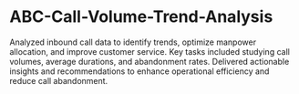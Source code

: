 # ABC-Call-Volume-Trend-Analysis
Analyzed inbound call data to identify trends, optimize manpower allocation, and improve customer service. Key tasks included studying call volumes, average durations, and abandonment rates. Delivered actionable insights and recommendations to enhance operational efficiency and reduce call abandonment.
